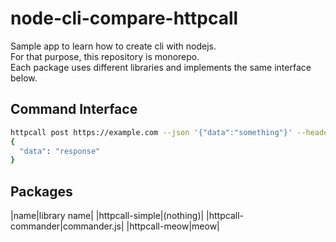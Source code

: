 # node-cli-compare-httpcall
Sample app to learn how to create cli with nodejs.  
For that purpose, this repository is monorepo.  
Each package uses different libraries and implements the same interface below.  

## Command Interface
```bash
httpcall post https://example.com --json '{"data":"something"}' --header 'Accept:application/json'
{
  "data": "response"
}
```

## Packages
|name|library name|
|httpcall-simple|(nothing)|
|httpcall-commander|commander.js|
|httpcall-meow|meow|
